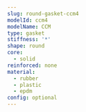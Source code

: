 ```yaml
---
slug: round-gasket-ccm4
modelId: ccm4
modelName: CCM
type: gasket
stiffness: '*'
shape: round
core:
  - solid
reinforced: none
material:
  - rubber
  - plastic
  - epdm
config: optional
---
```

